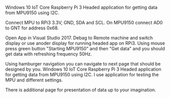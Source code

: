 Windows 10 IoT Core Raspberry Pi 3 Headed application for getting data from MPU9150 using I2C.

Connect MPU to RPi3 3.3V, GND, SDA and SCL. On MPU9150 connect AD0 to GNT for address 0x68. 

Open App in Visual Studio 2017. Debag to Remote machine and switch display or use anoder display for running headed app on RPi3. 
Using mouse press green button "Starting MPU9150" and then "Get data" and you should get data with refreshing frequency 50Hz.

Using hamburger navigation you can navigate to next page that should be designed by you.
Windows 10 IoT Core Raspberry Pi 3 Headed application for getting data from MPU9150 using I2C. I use application for testing the MPU and different settings.

There is additional page for presentation of data up to your imagination.
